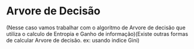 
# Arvore de Decisão


(Nesse caso vamos trabalhar com o algoritmo de Arvore de decisão que utiliza o calculo de Entropia e Ganho de informação)(Existe outras formas de calcular Arvore de decisão. ex: usando indice Gini)
